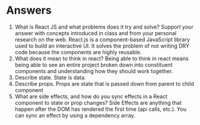 # Answers

1. What is React JS and what problems does it try and solve? Support your answer with concepts introduced in class and from your personal research on the web.
    React.js is a component-based JavaScript library used to build an interactive UI. It solves the problem of not writing DRY code because the components are highly reusable.
1. What does it mean to think in react?
    Being able to think in react means being able to see an entire project broken down into constituent components and understanding how they should work together.
1. Describe state.
    State is data.
1. Describe props.
    Props are state that is passed down from parent to child component
1. What are side effects, and how do you sync effects in a React component to state or prop changes?
    Side Effects are anything that happen after the DOM has rendered the first time (api calls, etc.). You can sync an effect by using a dependency array.